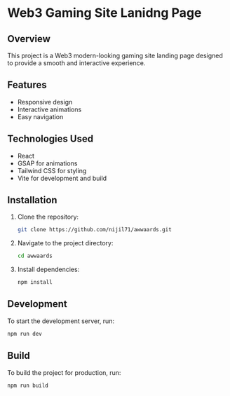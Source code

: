# Web3 Gaming Site Lanidng Page

## Overview

This project is a Web3 modern-looking gaming site landing page designed to provide a smooth and interactive experience.

## Features

- Responsive design
- Interactive animations
- Easy navigation

## Technologies Used

- React
- GSAP for animations
- Tailwind CSS for styling
- Vite for development and build

## Installation

1. Clone the repository:
   ```bash
   git clone https://github.com/nijil71/awwaards.git
   ```
2. Navigate to the project directory:
   ```bash
   cd awwaards
   ```
3. Install dependencies:
   ```bash
   npm install
   ```

## Development

To start the development server, run:
```bash
npm run dev
```

## Build

To build the project for production, run:
```bash
npm run build
```

<!-- ## Contributing

Contributions are welcome! Please feel free to submit a Pull Request. -->



